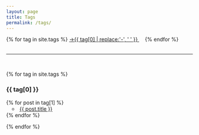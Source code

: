 ```yaml
---
layout: page
title: Tags
permalink: /tags/
---
```


<style type='text/css'>
    ul {
      list-style-type: circle;
      list-style-position: inside;
      padding: 0;
    }
    li {
        padding: 0 1rem;
	}
    li:hover {
          list-style-type: disc;
          padding: 0 .5rem;
    }
</style>

<div style="div { display: block; height:72px; margin:-72px 0 0; }">
{% for tag in site.tags %}
 <span>
    <a href="#{{ tag | first | slugify }}" style="font-size: {{ tag | last | size  |  times: 4 | plus: 80  }}%"> &rarr;{{ tag[0] | replace:'-', ' ' }} </a> &nbsp;&nbsp;&nbsp;
</span>
{% endfor %}
</div>

<br>
<hr>
<br>

{% for tag in site.tags %}
  <h3 id="{{ tag[0] | slugify }}">{{ tag[0] }}</h3>
  <ul>
    {% for post in tag[1] %}
      <li><a href="{{ post.url }}">{{ post.title }}</a></li>
    {% endfor %}
  </ul>
{% endfor %}
